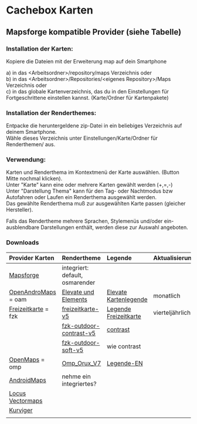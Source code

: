 # Cachebox Karten
## Mapsforge kompatible Provider (siehe Tabelle) 
### Installation der Karten:
Kopiere die Dateien mit der Erweiterung map auf dein Smartphone

a) in das &lt;Arbeitsordner&gt;/repository/maps Verzeichnis oder  
b) in das &lt;Arbeitsordner&gt;/Repositories/&lt;eigenes Repository&gt;/Maps Verzeichnis oder  
c) in das globale Kartenverzeichnis, das du in den Einstellungen für Fortgeschrittene einstellen kannst. (Karte/Ordner für Kartenpakete)  

### Installation der Renderthemes:
Entpacke die heruntergeldene zip-Datei in ein beliebiges Verzeichnis auf deinem Smartphone.  
Wähle dieses Verzeichnis unter Einstellungen/Karte/Ordner für Renderthemen/ aus.

### Verwendung:
Karten und Renderthema im Kontextmenü der Karte auswählen. (Button Mitte nochmal klicken).   
Unter "Karte" kann eine oder mehrere Karten gewählt werden (+,=,-)  
Unter "Darstellung Thema" kann für den Tag- oder Nachtmodus bzw Autofahren oder Laufen ein Renderthema ausgewählt werden.  
Das gewählte Renderthema muß zur ausgewählten Karte passen (gleicher Hersteller).  

Falls das Rendertheme mehrere Sprachen, Stylemenüs und/oder ein-ausblendbare Darstellungen enthält, werden diese zur Auswahl angeboten.  

### Downloads
|Provider Karten              | Rendertheme                 | Legende                     | Aktualisierung              |
|:----------------------------|:----------------------------|:----------------------------|:----------------------------|
|[Mapsforge](http://download.mapsforge.org/)|integriert: default, osmarender|||
|[OpenAndroMaps](https://www.openandromaps.org/downloads) = oam |[Elevate und Elements](https://www.openandromaps.org/wp-content/users/tobias/Elevate4.zip)|[Elevate Kartenlegende](https://www.openandromaps.org/wp-content/users/tobias/Elevate_Kartenlegende.pdf)|monatlich|
| [Freizeitkarte](http://www.freizeitkarte-osm.de/android/de/index.html) = fzk|[freizeitkarte-v5](http://download.freizeitkarte-osm.de/android/latest/freizeitkarte-v5.zip)|[Legende Freizeitkarte](http://www.freizeitkarte-osm.de/android/de/legende-freizeitkarte.html)|vierteljährlich|
||[fzk-outdoor-contrast-v5](http://download.freizeitkarte-osm.de/android/latest/fzk-outdoor-contrast-v5.zip)|[contrast](http://www.freizeitkarte-osm.de/android/de/legende-outdoor-contrast.html)||
||[fzk-outdoor-soft-v5](http://download.freizeitkarte-osm.de/android/latest/fzk-outdoor-soft-v5.zip)|wie contrast||
|[OpenMaps](http://openmaps.eu/mapsforgedownload) = omp         |[Omp_Orux_V7](http://openmaps.eu/renderthemes/Omp_Orux_V7.zip)|[Legende-EN](http://openmaps.eu/renderthemes/maplegend_EN.pdf)||
|[AndroidMaps](https://www.androidmaps.co.uk)                   |nehme ein integriertes?                                                   |                             |                 |
|[Locus Vectormaps](http://www.locusvectormaps.com/)            |                                      |                                   |                             |                 |
|[Kurviger](https://offline-maps.kurviger.de)                   |                                      |                                   |                             |                 |
|                                                               |                                      |                                   |                             |                 |

